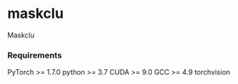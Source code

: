 # maskclu
Maskclu


### Requirements
PyTorch >= 1.7.0
python >= 3.7
CUDA >= 9.0
GCC >= 4.9
torchvision